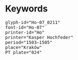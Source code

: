 # Keywords
<pre>
glyph-id="Ho-07_0211"
font-id="Ho-07"
printer-id="Ho"
printer="Kasper Hochfeder"
period="1503–1505"
place="Kraków"
PT plate="024"
</pre>
